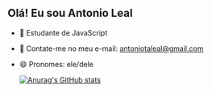 ## Olá! Eu sou Antonio Leal

- 🌱 Estudante de JavaScript
- 💬 Contate-me no meu e-mail: antoniotaleal@gmail.com
- 😄 Pronomes: ele/dele

  [![Anurag's GitHub stats](https://github-readme-stats.vercel.app/api?username=Antoniotaleal)](https://github.com/anuraghazra/github-readme-stats)
